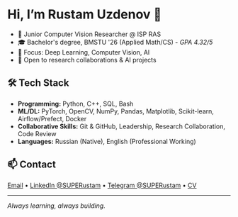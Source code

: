 # Hi, I’m Rustam Uzdenov 👋

- 🧠 Junior Computer Vision Researcher @ ISP RAS
- 🎓 Bachelor's degree, BMSTU '26 (Applied Math/CS) - _GPA 4.32/5_
- 🔬 Focus: Deep Learning, Computer Vision, AI
- 🤝 Open to research collaborations & AI projects

## 🛠️ Tech Stack
- __Programming:__ Python, C++, SQL, Bash
- __ML/DL:__ PyTorch, OpenCV, NumPy, Pandas, Matplotlib, Scikit-learn, Airflow/Prefect, Docker
- __Collaborative Skills:__ Git & GitHub, Leadership, Research Collaboration, Code Review
- __Languages:__ Russian (Native), English (Professional Working) 

<!--
## 📌 Projects
- 🍔 [Fast Food Memes]([link](https://github.com/ffmemes/ff-backend)) — Infinite Personalized meme feed
-->

## 📫 Contact
[Email](mailto:498rustam@gmail.com) • [LinkedIn @SUPERustam](https://www.linkedin.com/in/superustam) • [Telegram @SUPERustam](https://t.me/SUPERustam) • [CV](CV_Researcher_Rustam_Uzdenov.pdf)

---

*Always learning, always building.*
